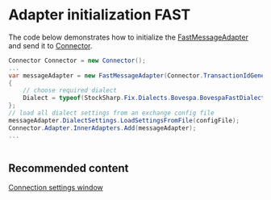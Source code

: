 # Adapter initialization FAST

The code below demonstrates how to initialize the [FastMessageAdapter](xref:StockSharp.Fix.FastMessageAdapter) and send it to [Connector](xref:StockSharp.Algo.Connector).

```cs
Connector Connector = new Connector();				
...				
var messageAdapter = new FastMessageAdapter(Connector.TransactionIdGenerator)
{
    // choose required dialect
    Dialect = typeof(StockSharp.Fix.Dialects.Bovespa.BovespaFastDialect),
};
// load all dialect settings from an exchange config file
messageAdapter.DialectSettings.LoadSettingsFromFile(configFile);
Connector.Adapter.InnerAdapters.Add(messageAdapter);
...	
							
```

## Recommended content

[Connection settings window](../../../graphical_user_interface/connection_settings_window.md)
